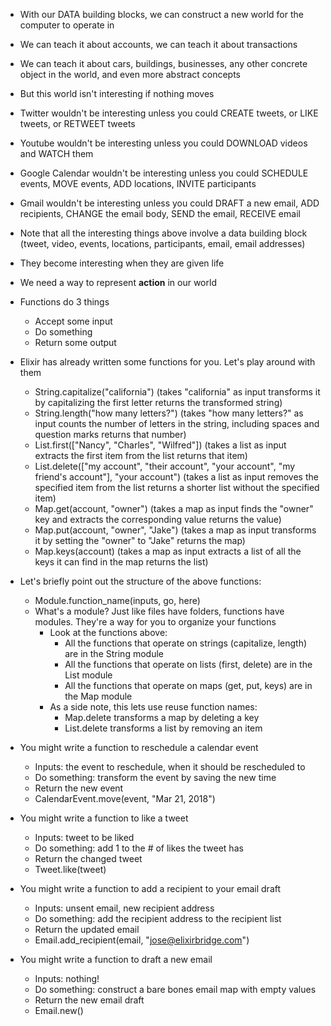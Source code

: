 * With our DATA building blocks, we can construct a new world for the computer to operate in
* We can teach it about accounts, we can teach it about transactions
* We can teach it about cars, buildings, businesses, any other concrete object in the world, and even more abstract concepts

* But this world isn't interesting if nothing moves
* Twitter wouldn't be interesting unless you could CREATE tweets, or LIKE tweets, or RETWEET tweets
* Youtube wouldn't be interesting unless you could DOWNLOAD videos and WATCH them
* Google Calendar wouldn't be interesting unless you could SCHEDULE events, MOVE events, ADD locations, INVITE participants
* Gmail wouldn't be interesting unless you could DRAFT a new email, ADD recipients, CHANGE the email body, SEND the email, RECEIVE email
* Note that all the interesting things above involve a data building block (tweet, video, events, locations, participants, email, email addresses)
* They become interesting when they are given life

* We need a way to represent __action__ in our world


* Functions do 3 things
  * Accept some input
  * Do something
  * Return some output


* Elixir has already written some functions for you. Let's play around with them
  * String.capitalize("california")
    (takes "california" as input
      transforms it by capitalizing the first letter
      returns the transformed string)
  * String.length("how many letters?")
    (takes "how many letters?" as input
      counts the number of letters in the string, including spaces and question marks
      returns that number)
  * List.first(["Nancy", "Charles", "Wilfred"])
    (takes a list as input
      extracts the first item from the list
      returns that item)
  * List.delete(["my account", "their account", "your account", "my friend's account"], "your account")
    (takes a list as input
      removes the specified item from the list
      returns a shorter list without the specified item)
  * Map.get(account, "owner")
    (takes a map as input
      finds the "owner" key and extracts the corresponding value
      returns the value)
  * Map.put(account, "owner", "Jake")
    (takes a map as input
      transforms it by setting the "owner" to "Jake"
      returns the map)
  * Map.keys(account)
    (takes a map as input
      extracts a list of all the keys it can find in the map
      returns the list)

* Let's briefly point out the structure of the above functions:
  * Module.function_name(inputs, go, here)
  * What's a module? Just like files have folders, functions have modules. They're a way for you to organize your functions
    * Look at the functions above:
      * All the functions that operate on strings (capitalize, length) are in the String module
      * All the functions that operate on lists (first, delete) are in the List module
      * All the functions that operate on maps (get, put, keys) are in the Map module
    * As a side note, this lets use reuse function names:
      * Map.delete transforms a map by deleting a key
      * List.delete transforms a list by removing an item


* You might write a function to reschedule a calendar event
  * Inputs: the event to reschedule, when it should be rescheduled to
  * Do something: transform the event by saving the new time
  * Return the new event
  * CalendarEvent.move(event, "Mar 21, 2018")

* You might write a function to like a tweet
  * Inputs: tweet to be liked
  * Do something: add 1 to the # of likes the tweet has
  * Return the changed tweet
  * Tweet.like(tweet)

* You might write a function to add a recipient to your email draft
  * Inputs: unsent email, new recipient address
  * Do something: add the recipient address to the recipient list
  * Return the updated email
  * Email.add_recipient(email, "jose@elixirbridge.com")

* You might write a function to draft a new email
  * Inputs: nothing!
  * Do something: construct a bare bones email map with empty values
  * Return the new email draft
  * Email.new()


